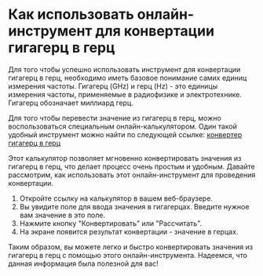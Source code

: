 Как использовать онлайн-инструмент для конвертации гигагерц в герц
==================================================================

Для того чтобы успешно использовать инструмент для конвертации гигагерц в герц, необходимо иметь базовое понимание самих единиц измерения частоты. Гигагерц (GHz) и герц (Hz) - это единицы измерения частоты, применяемые в радиофизике и электротехнике. Гигагерц обозначает миллиард герц.

Для того чтобы перевести значение из гигагерц в герц, можно воспользоваться специальным онлайн-калькулятором. Один такой удобный инструмент можно найти по следующей ссылке: [конвертер гигагерц в герц](https://www.onlinecalculatorsfree.com/ru/convert/gigahertz-to-hertz.html)

Этот калькулятор позволяет мгновенно конвертировать значения из гигагерц в герц, что делает процесс очень простым и удобным. Давайте рассмотрим, как использовать этот онлайн-инструмент для проведения конвертации.

1. Откройте ссылку на калькулятор в вашем веб-браузере.
2. Вы увидите поле для ввода значения в гигагерцах. Введите нужное вам значение в это поле.
3. Нажмите кнопку "Конвертировать" или "Рассчитать".
4. На экране появится результат конвертации - значение в герцах.

Таким образом, вы можете легко и быстро конвертировать значения из гигагерц в герц с помощью этого онлайн-инструмента. Надеемся, что данная информация была полезной для вас!